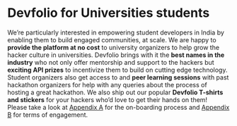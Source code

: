 # Devfolio for Universities students

We’re particularly interested in empowering student developers in India by enabling them to build engaged communities, at scale. We are happy to **provide the platform at no cost** to university organizers to help grow the hacker culture in universities. Devfolio brings with it the **best names in the industry** who not only offer mentorship and support to the hackers but **exciting API prizes** to incentivize them to build on cutting edge technology.  
Student organizers also get access to and **peer learning sessions** with past hackathon organizers for help with any queries about the process of hosting a great hackathon. We also ship out our popular **Devfolio T-shirts and stickers** for your hackers who’d love to get their hands on them!  
Please take a look at [Appendix A](../appendix/a-university-hackathons-on-boarding.md) for the on-boarding process and [Appendix B](../appendix/b-university-hackathons-terms-of-engagement.md) for terms of engagement.


